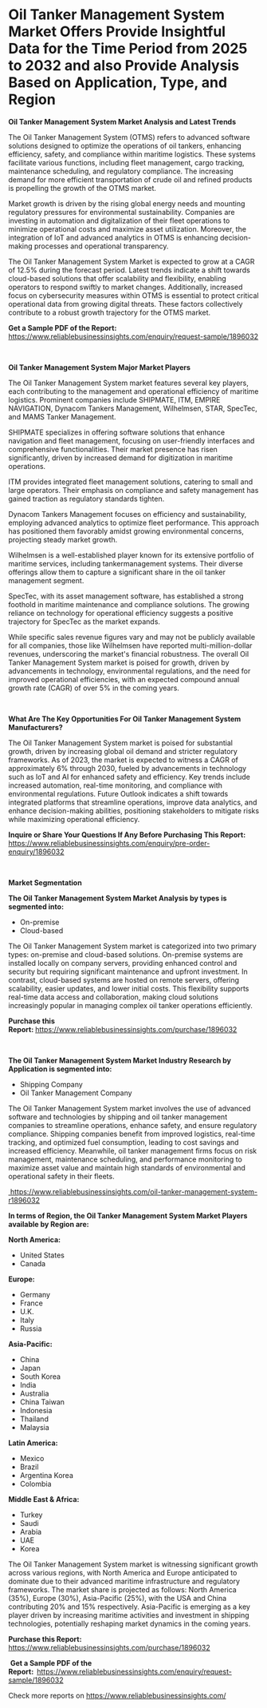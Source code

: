 <p><h1>Oil Tanker Management System Market Offers Provide Insightful Data for the Time Period from 2025 to 2032 and also Provide Analysis Based on Application, Type, and Region</h1></p><p><strong>Oil Tanker Management System Market Analysis and Latest Trends</strong></p>
<p><p>The Oil Tanker Management System (OTMS) refers to advanced software solutions designed to optimize the operations of oil tankers, enhancing efficiency, safety, and compliance within maritime logistics. These systems facilitate various functions, including fleet management, cargo tracking, maintenance scheduling, and regulatory compliance. The increasing demand for more efficient transportation of crude oil and refined products is propelling the growth of the OTMS market.</p><p>Market growth is driven by the rising global energy needs and mounting regulatory pressures for environmental sustainability. Companies are investing in automation and digitalization of their fleet operations to minimize operational costs and maximize asset utilization. Moreover, the integration of IoT and advanced analytics in OTMS is enhancing decision-making processes and operational transparency.</p><p>The Oil Tanker Management System Market is expected to grow at a CAGR of 12.5% during the forecast period. Latest trends indicate a shift towards cloud-based solutions that offer scalability and flexibility, enabling operators to respond swiftly to market changes. Additionally, increased focus on cybersecurity measures within OTMS is essential to protect critical operational data from growing digital threats. These factors collectively contribute to a robust growth trajectory for the OTMS market.</p></p>
<p><strong>Get a Sample PDF of the Report:&nbsp;</strong> <a href="https://www.reliablebusinessinsights.com/enquiry/request-sample/1896032?utm_campaign=3347&utm_medium=2&utm_source=Github&utm_content=ia&utm_term=28032025&utm_id=oil-tanker-management-system">https://www.reliablebusinessinsights.com/enquiry/request-sample/1896032</a></p>
<p>&nbsp;</p>
<p><strong>Oil Tanker Management System Major Market Players</strong></p>
<p><p>The Oil Tanker Management System market features several key players, each contributing to the management and operational efficiency of maritime logistics. Prominent companies include SHIPMATE, ITM, EMPIRE NAVIGATION, Dynacom Tankers Management, Wilhelmsen, STAR, SpecTec, and MAMS Tanker Management.</p><p>SHIPMATE specializes in offering software solutions that enhance navigation and fleet management, focusing on user-friendly interfaces and comprehensive functionalities. Their market presence has risen significantly, driven by increased demand for digitization in maritime operations. </p><p>ITM provides integrated fleet management solutions, catering to small and large operators. Their emphasis on compliance and safety management has gained traction as regulatory standards tighten. </p><p>Dynacom Tankers Management focuses on efficiency and sustainability, employing advanced analytics to optimize fleet performance. This approach has positioned them favorably amidst growing environmental concerns, projecting steady market growth.</p><p>Wilhelmsen is a well-established player known for its extensive portfolio of maritime services, including tankermanagement systems. Their diverse offerings allow them to capture a significant share in the oil tanker management segment.</p><p>SpecTec, with its asset management software, has established a strong foothold in maritime maintenance and compliance solutions. The growing reliance on technology for operational efficiency suggests a positive trajectory for SpecTec as the market expands.</p><p>While specific sales revenue figures vary and may not be publicly available for all companies, those like Wilhelmsen have reported multi-million-dollar revenues, underscoring the market's financial robustness. The overall Oil Tanker Management System market is poised for growth, driven by advancements in technology, environmental regulations, and the need for improved operational efficiencies, with an expected compound annual growth rate (CAGR) of over 5% in the coming years.</p></p>
<p>&nbsp;</p>
<p><strong>What Are The Key Opportunities For Oil Tanker Management System Manufacturers?</strong></p>
<p><p>The Oil Tanker Management System market is poised for substantial growth, driven by increasing global oil demand and stricter regulatory frameworks. As of 2023, the market is expected to witness a CAGR of approximately 6% through 2030, fueled by advancements in technology such as IoT and AI for enhanced safety and efficiency. Key trends include increased automation, real-time monitoring, and compliance with environmental regulations. Future Outlook indicates a shift towards integrated platforms that streamline operations, improve data analytics, and enhance decision-making abilities, positioning stakeholders to mitigate risks while maximizing operational efficiency.</p></p>
<p><strong>Inquire or Share Your Questions If Any Before Purchasing This Report:</strong> <a href="https://www.reliablebusinessinsights.com/enquiry/pre-order-enquiry/1896032?utm_campaign=3347&utm_medium=2&utm_source=Github&utm_content=ia&utm_term=28032025&utm_id=oil-tanker-management-system">https://www.reliablebusinessinsights.com/enquiry/pre-order-enquiry/1896032</a></p>
<p>&nbsp;</p>
<p><strong>Market Segmentation</strong></p>
<p><strong>The Oil Tanker Management System Market Analysis by types is segmented into:</strong></p>
<p><ul><li>On-premise</li><li>Cloud-based</li></ul></p>
<p><p>The Oil Tanker Management System market is categorized into two primary types: on-premise and cloud-based solutions. On-premise systems are installed locally on company servers, providing enhanced control and security but requiring significant maintenance and upfront investment. In contrast, cloud-based systems are hosted on remote servers, offering scalability, easier updates, and lower initial costs. This flexibility supports real-time data access and collaboration, making cloud solutions increasingly popular in managing complex oil tanker operations efficiently.</p></p>
<p><strong>Purchase this Report:&nbsp;</strong><a href="https://www.reliablebusinessinsights.com/purchase/1896032?utm_campaign=3347&utm_medium=2&utm_source=Github&utm_content=ia&utm_term=28032025&utm_id=oil-tanker-management-system">https://www.reliablebusinessinsights.com/purchase/1896032</a></p>
<p>&nbsp;</p>
<p><strong>The Oil Tanker Management System Market Industry Research by Application is segmented into:</strong></p>
<p><ul><li>Shipping Company</li><li>Oil Tanker Management Company</li></ul></p>
<p><p>The Oil Tanker Management System market involves the use of advanced software and technologies by shipping and oil tanker management companies to streamline operations, enhance safety, and ensure regulatory compliance. Shipping companies benefit from improved logistics, real-time tracking, and optimized fuel consumption, leading to cost savings and increased efficiency. Meanwhile, oil tanker management firms focus on risk management, maintenance scheduling, and performance monitoring to maximize asset value and maintain high standards of environmental and operational safety in their fleets.</p></p>
<p><a href="https://www.reliablebusinessinsights.com/oil-tanker-management-system-r1896032?utm_campaign=3347&utm_medium=2&utm_source=Github&utm_content=ia&utm_term=28032025&utm_id=oil-tanker-management-system">&nbsp;https://www.reliablebusinessinsights.com/oil-tanker-management-system-r1896032</a></p>
<p><strong>In terms of Region, the Oil Tanker Management System Market Players available by Region are:</strong></p>
<p>
    <p> <strong> North America: </strong>
        <ul>
            <li>United States</li>
            <li>Canada</li>
        </ul>
        </p> 
    <p> <strong> Europe: </strong>
        <ul>
            <li>Germany</li>
            <li>France</li>
            <li>U.K.</li>
            <li>Italy</li>
            <li>Russia</li>
        </ul>
        </p> 
    <p> <strong> Asia-Pacific: </strong>
        <ul>
            <li>China</li>
            <li>Japan</li>
            <li>South Korea</li>
            <li>India</li>
            <li>Australia</li>
            <li>China Taiwan</li>
            <li>Indonesia</li>
            <li>Thailand</li>
            <li>Malaysia</li>
        </ul>
        </p> 
    <p> <strong> Latin America: </strong>
        <ul>
            <li>Mexico</li>
            <li>Brazil</li>
            <li>Argentina Korea</li>
            <li>Colombia</li>
        </ul>
        </p> 
    <p> <strong> Middle East & Africa: </strong>
        <ul>
            <li>Turkey</li>
            <li>Saudi</li>
            <li>Arabia</li>
            <li>UAE</li>
            <li>Korea</li>
        </ul>
    </p>
    </p>
<p><p>The Oil Tanker Management System market is witnessing significant growth across various regions, with North America and Europe anticipated to dominate due to their advanced maritime infrastructure and regulatory frameworks. The market share is projected as follows: North America (35%), Europe (30%), Asia-Pacific (25%), with the USA and China contributing 20% and 15% respectively. Asia-Pacific is emerging as a key player driven by increasing maritime activities and investment in shipping technologies, potentially reshaping market dynamics in the coming years.</p></p>
<p><strong>Purchase this Report: </strong><a href="https://www.reliablebusinessinsights.com/purchase/1896032?utm_campaign=3347&utm_medium=2&utm_source=Github&utm_content=ia&utm_term=28032025&utm_id=oil-tanker-management-system">https://www.reliablebusinessinsights.com/purchase/1896032</a></p>
<p>&nbsp;<strong>Get a Sample PDF of the Report:&nbsp;&nbsp;</strong><a href="https://www.reliablebusinessinsights.com/enquiry/request-sample/1896032?utm_campaign=3347&utm_medium=2&utm_source=Github&utm_content=ia&utm_term=28032025&utm_id=oil-tanker-management-system">https://www.reliablebusinessinsights.com/enquiry/request-sample/1896032</a></p>
<p><strong></strong></p>
<p>Check more reports on <a href="https://www.reliablebusinessinsights.com/?utm_campaign=3347&utm_medium=2&utm_source=Github&utm_content=ia&utm_term=28032025&utm_id=oil-tanker-management-system">https://www.reliablebusinessinsights.com/</a></p>